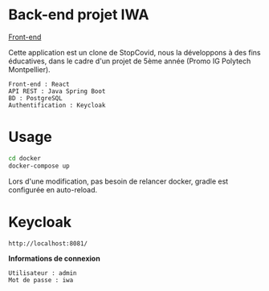 # Back-end projet IWA
[Front-end](https://github.com/AmjadIG/iwa-front)

Cette application est un clone de StopCovid, nous la développons à des fins éducatives, dans le cadre d'un projet de 5ème année (Promo IG Polytech Montpellier).

```
Front-end : React
API REST : Java Spring Boot
BD : PostgreSQL
Authentification : Keycloak
```

# Usage

```bash
cd docker
docker-compose up
```
Lors d'une modification, pas besoin de relancer docker, gradle est configurée en auto-reload.

# Keycloak
```
http://localhost:8081/
```

**Informations de connexion**
```
Utilisateur : admin
Mot de passe : iwa
```


